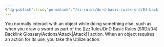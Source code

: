 ```yaml
---
{"dg-publish":true,"permalink":"/zz-rules/dn-d-basic-rules-srd/04-backlink-glossary/actions/utilize/","tags":["action"]}
---
```


You normally interact with an object while doing something else, such as when you draw a sword as part of the [[zzRules/DnD Basic Rules (SRD)/04) Backlink Glossary/Actions/Attack\|Attack]] action. When an object requires an action for its use, you take the Utilize action.